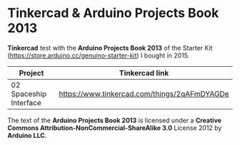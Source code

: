 # Tinkercad & Arduino Projects Book 2013

**Tinkercad** test with the **Arduino Projects Book 2013** of the Starter Kit (https://store.arduino.cc/genuino-starter-kit) I bought in 2015.

| Project                   | Tinkercad link                                |
|---------------------------|-----------------------------------------------|
| 02 Spaceship Interface    | https://www.tinkercad.com/things/2qAFmDYAGDe  |

The text of the **Arduino Projects Book 2013** is licensed under a **Creative Commons Attribution-NonCommercial-ShareAlike 3.0** License 2012 by **Arduino LLC**.
